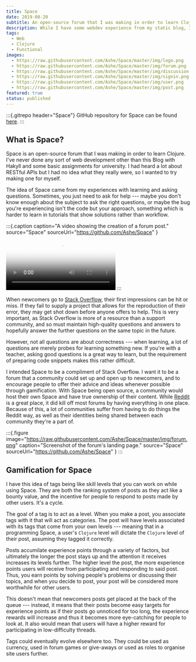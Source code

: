 ```yaml
---
title: Space
date: 2019-08-20
subtitle: An open-source forum that I was making in order to learn Clojure.
description: While I have some webdev experience from my static blog, I've never ventured further. I made Space so that I could learn more about things such as databases, servers and RESTful APIs to open up more opportunities.
tags:
  - Web
  - Clojure
  - Functional
images:
  - https://raw.githubusercontent.com/Ashe/Space/master/img/logo.png
  - https://raw.githubusercontent.com/Ashe/Space/master/img/forum.png
  - https://raw.githubusercontent.com/Ashe/Space/master/img/discussion.png
  - https://raw.githubusercontent.com/Ashe/Space/master/img/signin.png
  - https://raw.githubusercontent.com/Ashe/Space/master/img/user.png
  - https://raw.githubusercontent.com/Ashe/Space/master/img/post.png
featured: true
status: published
---
```


:::{.gitrepo header="Space"}
GitHub repository for Space can be found [here](https://github.com/Ashe/Space).
:::

## What is Space?

Space is an open-source forum that I was making in order to learn Clojure. I've never done any sort of web development other than this Blog with Hakyll and some basic assignments for university. I had heard a lot about RESTful APIs but I had no idea what they really were, so I wanted to try making one for myself.

The idea of Space came from my experiences with learning and asking questions. Sometimes, you just need to ask for help --- maybe you don't know enough about the subject to ask the right questions, or maybe the bug you're experiencing isn't the code but your approach, something which is harder to learn in tutorials that show solutions rather than workflow.

:::{.caption
  caption="A video showing the creation of a forum post."
  source="Space"
  sourceUrl="https://github.com/Ashe/Space"
}
<video src="https://raw.githubusercontent.com/Ashe/Space/master/img/space-demo.webm" controls poster="https://raw.githubusercontent.com/Ashe/Space/master/img/logo.png"></video>
:::

When newcomers go to [Stack Overflow](https://stackoverflow.com/), their first impressions can be hit or miss. If they fail to supply a project that allows for the reproduction of their error, they may get shot down before anyone offers to help. This is very important, as Stack Overflow is more of a resource than a support community, and so must maintain high-quality questions and answers to hopefully answer the further questions on the same topic in the future.

However, not all questions are about correctness --- when learning, a lot of questions are merely probes for learning something new. If you're with a
teacher, asking good questions is a great way to learn, but the requirement of preparing code snippets makes this rather difficult.

I intended Space to be a compliment of Stack Overflow. I want it to be a forum that a community could set up and open up to newcomers, and to encourage people to offer their advice and ideas whenever possible through gamification. With
Space being open source, a community would host their own Space and have true ownership of their content. While [Reddit](https://reddit.com) is a great place, it did kill off most forums by having everything in one place. Because of this, a lot of communities suffer from having to do things the Reddit way, as well as their identities being shared between each community they're a part of.

:::{.figure
  image="https://raw.githubusercontent.com/Ashe/Space/master/img/forum.png"
  caption="Screenshot of the forum's landing page."
  source="Space"
  sourceUrl="https://github.com/Ashe/Space"
}
:::

## Gamification for Space
I have this idea of tags being like skill levels that you can work on while using Space. They are both the ranking system of posts as they act like a bounty value, and the incentive for people to respond to posts made by other users. It's a cycle.

The goal of a tag is to act as a level. When you make a post, you associate tags with it that will act as categories. The post will have levels associated with its tags that come from your own levels --- meaning that in a programming Space, a user's `Clojure` level will dictate the `Clojure` level of their post, assuming they tagged it correctly.

Posts accumilate experience points through a variety of factors, but ultimately the longer the post stays up and the attention it receives increases its levels further. The higher level the post, the more experience points users will receive from participating and responding to said post. Thus, you earn points by solving people's problems or discussing their topics, and when you decide to post, your post will be considered more worthwhile for other users.

This doesn't mean that newcomers posts get placed at the back of the queue --- instead, it means that their posts become easy targets for experience points as if their posts go unnoticed for too long, the experience rewards will increase and thus it becomes more eye-catching for people to look at. It also would mean that users will have a higher reward for participating in low-difficulty threads.

Tags could eventually evolve elsewhere too. They could be used as currency, used in forum games or give-aways or used as roles to organise site users further.
